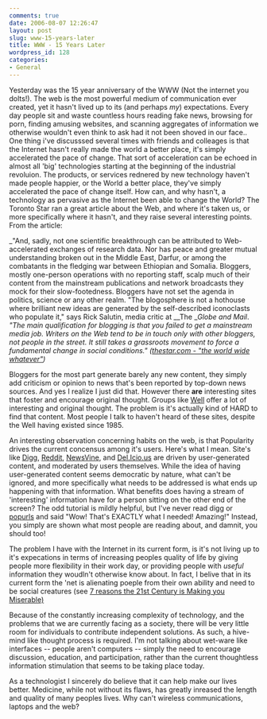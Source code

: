 ```yaml
---
comments: true
date: 2006-08-07 12:26:47
layout: post
slug: www-15-years-later
title: WWW - 15 Years Later
wordpress_id: 128
categories:
- General
---
```


Yesterday was the 15 year anniversary of the WWW (Not the internet you dolts!). The web is the most powerful medium of communication ever created, yet it hasn't lived up to its (and perhaps _my_) expectations. Every day people sit and waste countless hours reading fake news, browsing for porn, finding amusing websites, and scanning aggregates of information we otherwise wouldn't even think to ask had it not been shoved in our face.. One thing i've discusssed several times with friends and colleages is that the Internet hasn't really made the world a better place, it's simply accelerated the pace of change. That sort of acceleration can be echoed in almost all 'big' technologies starting at the beginning of the industrial revoluion. The products, or services rednered by new technology haven't made people happier, or the World a better place, they've simply accelerated the pace of change itself. How can, and why hasn't, a technology as pervasive as the Internet been able to change the World? The Toronto Star ran a great article about the Web, and where it's taken us, or more specifically where it hasn't, and they raise several interesting points. From the article:

_"And, sadly, not one scientific breakthrough can be attributed to Web-accelerated exchanges of research data. Nor has peace and greater mutual understanding broken out in the Middle East, Darfur, or among the combatants in the fledging war between Ethiopian and Somalia.  Bloggers, mostly one-person operations with no reporting staff, scalp much of their content from the mainstream publications and network broadcasts they mock for their slow-footedness. Bloggers have not set the agenda in politics, science or any other realm. "The blogosphere is not a hothouse where brilliant new ideas are generated by the self-described iconoclasts who populate it," says Rick Salutin, media critic at __The __Globe and Mail_. _"The main qualification for blogging is that you failed to get a mainstream media job. Writers on the Web tend to be in touch only with other bloggers, not people in the street. It still takes a grassroots movement to force a fundamental change in social conditions." ([thestar.com - "the world wide whatever"](http://www.thestar.com/NASApp/cs/ContentServer?pagename=thestar/Layout/Article_Type1&c=Article&cid=1154814633513&call_pageid=970599119419))_

Bloggers for the most part generate barely any new content, they simply add criticism or opinion to news that's been reported by top-down news sources. And yes I realize I just did that. However there **are** interesting sites that foster and encourage original thought. Groups like [Well](http://www.well.com) offer a lot of interesting and original thought. The problem is it's actually kind of HARD to find that content. Most people I talk to haven't heard of these sites, despite the Well having existed since 1985.

An interesting observation concerning habits on the web, is that Popularity drives the current concensus among it's users. Here's what I mean. Site's like [Digg](http://www.digg.com), [Reddit](http://www.reddit.com), [NewsVine](http://www.Newsvine.com), and [Del.Icio.us](http://www.del.icio.us) are driven by user-generated content, and moderated by users themselves. While the idea of having user-generated content seems democratic by nature, what can't be ignored, and more specifically what needs to be addressed is what ends up happening with that information. What benefits does having a stream of 'interesting' information have for a person sitting on the other end of the screen? The odd tutorial is mildly helpful, but I've never read digg or [popurls](http://www.popurls.com) and said "Wow! That's EXACTLY what I needed! Amazing!" Instead, you simply are shown what most people are reading about, and damnit, you should too!

The problem I have with the Internet in its current form, is it's not living up to it's expecations in terms of increasing peoples quality of life by giving people more flexibility in their work day, or providing people with _useful_ information they woudln't otherwise know about. In fact, I belive that in its current form the 'net is alienating poeple from their own ability and need to be social creatures (see [7 reasons the 21st Century is Making you Miserable)](http://www.pointlesswasteoftime.com/misery.html)

Because of the constantly increasing complexity of technology, and the problems that we are currently facing as a society, there will be very little room for individuals to contribute independent solutions. As such, a hive-mind like thought process is required. I'm not talking about wet-ware like interfaces -- people aren't computers -- simply the need to encourage discussion, education, and participation, rather than the current thoughtless information stimulation that seems to be taking place today.

As a technologist I sincerely do believe that it can help make our lives better. Medicine, while not without its flaws, has greatly inreased the length and quality of many peoples lives. Why can't wireless communications, laptops and the web?
